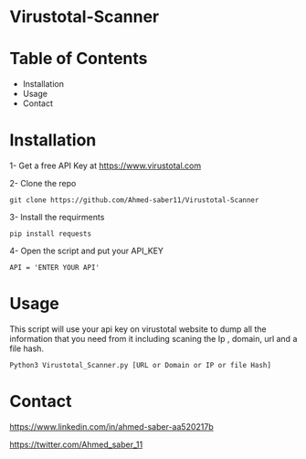 # Virustotal-Scanner


# Table of Contents
* Installation
* Usage
* Contact

# Installation
1- Get a free API Key at https://www.virustotal.com

2- Clone the repo
```
git clone https://github.com/Ahmed-saber11/Virustotal-Scanner
```
3- Install the requirments
```
pip install requests
```
4- Open the script and put your API_KEY
```
API = 'ENTER YOUR API'
```

# Usage
This script will use your api key on virustotal website to dump all the information that you need from it including scaning the Ip , domain, url and a file hash.
```
Python3 Virustotal_Scanner.py [URL or Domain or IP or file Hash]
```

# Contact
https://www.linkedin.com/in/ahmed-saber-aa520217b

https://twitter.com/Ahmed_saber_11
